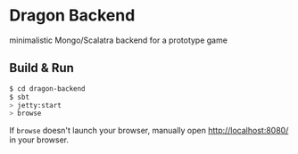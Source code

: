 # Dragon Backend #

minimalistic Mongo/Scalatra backend for a prototype game

## Build & Run ##

```sh
$ cd dragon-backend
$ sbt
> jetty:start
> browse
```

If `browse` doesn't launch your browser, manually open [http://localhost:8080/](http://localhost:8080/) in your browser.
